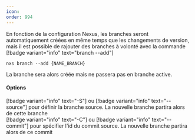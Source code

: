 ```yaml
---
icon: 
order: 994
---
```

En fonction de la configuration Nexus, les branches seront automatiquement créées en même temps que les changements de version, mais il est possible de rajouter des branches à volonté avec la commande [!badge variant="info" text="branch --add"]

```console
nxs branch --add {NAME_BRANCH}
```

La branche sera alors créée mais ne passera pas en branche active.
<br>
#### Options

[!badge variant="info" text="-S"] ou [!badge variant="info" text="--source"] pour définir la branche source. La nouvelle branche partira alors de cette branche<br>
[!badge variant="info" text="-C"] ou [!badge variant="info" text="--commit"] pour spécifier l'id du commit source. La nouvelle branche partira alors de ce commit